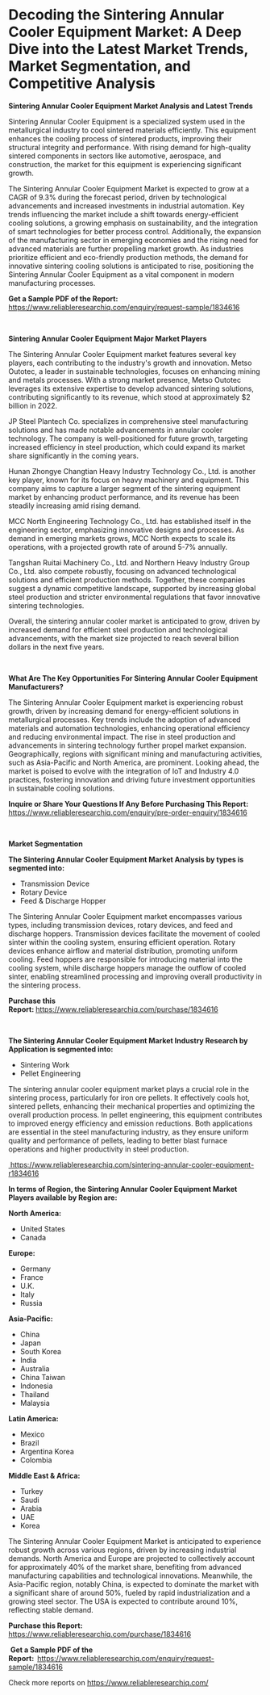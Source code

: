 <p><h1>Decoding the Sintering Annular Cooler Equipment Market: A Deep Dive into the Latest Market Trends, Market Segmentation, and Competitive Analysis</h1></p><p><strong>Sintering Annular Cooler Equipment Market Analysis and Latest Trends</strong></p>
<p><p>Sintering Annular Cooler Equipment is a specialized system used in the metallurgical industry to cool sintered materials efficiently. This equipment enhances the cooling process of sintered products, improving their structural integrity and performance. With rising demand for high-quality sintered components in sectors like automotive, aerospace, and construction, the market for this equipment is experiencing significant growth.</p><p>The Sintering Annular Cooler Equipment Market is expected to grow at a CAGR of 9.3% during the forecast period, driven by technological advancements and increased investments in industrial automation. Key trends influencing the market include a shift towards energy-efficient cooling solutions, a growing emphasis on sustainability, and the integration of smart technologies for better process control. Additionally, the expansion of the manufacturing sector in emerging economies and the rising need for advanced materials are further propelling market growth. As industries prioritize efficient and eco-friendly production methods, the demand for innovative sintering cooling solutions is anticipated to rise, positioning the Sintering Annular Cooler Equipment as a vital component in modern manufacturing processes.</p></p>
<p><strong>Get a Sample PDF of the Report:&nbsp;</strong> <a href="https://www.reliableresearchiq.com/enquiry/request-sample/1834616?utm_campaign=1082&utm_medium=2&utm_source=Github&utm_content=ia&utm_term=28022025&utm_id=sintering-annular-cooler-equipment">https://www.reliableresearchiq.com/enquiry/request-sample/1834616</a></p>
<p>&nbsp;</p>
<p><strong>Sintering Annular Cooler Equipment Major Market Players</strong></p>
<p><p>The Sintering Annular Cooler Equipment market features several key players, each contributing to the industry's growth and innovation. Metso Outotec, a leader in sustainable technologies, focuses on enhancing mining and metals processes. With a strong market presence, Metso Outotec leverages its extensive expertise to develop advanced sintering solutions, contributing significantly to its revenue, which stood at approximately $2 billion in 2022.</p><p>JP Steel Plantech Co. specializes in comprehensive steel manufacturing solutions and has made notable advancements in annular cooler technology. The company is well-positioned for future growth, targeting increased efficiency in steel production, which could expand its market share significantly in the coming years.</p><p>Hunan Zhongye Changtian Heavy Industry Technology Co., Ltd. is another key player, known for its focus on heavy machinery and equipment. This company aims to capture a larger segment of the sintering equipment market by enhancing product performance, and its revenue has been steadily increasing amid rising demand.</p><p>MCC North Engineering Technology Co., Ltd. has established itself in the engineering sector, emphasizing innovative designs and processes. As demand in emerging markets grows, MCC North expects to scale its operations, with a projected growth rate of around 5-7% annually.</p><p>Tangshan Ruitai Machinery Co., Ltd. and Northern Heavy Industry Group Co., Ltd. also compete robustly, focusing on advanced technological solutions and efficient production methods. Together, these companies suggest a dynamic competitive landscape, supported by increasing global steel production and stricter environmental regulations that favor innovative sintering technologies.</p><p>Overall, the sintering annular cooler market is anticipated to grow, driven by increased demand for efficient steel production and technological advancements, with the market size projected to reach several billion dollars in the next five years.</p></p>
<p>&nbsp;</p>
<p><strong>What Are The Key Opportunities For Sintering Annular Cooler Equipment Manufacturers?</strong></p>
<p><p>The Sintering Annular Cooler Equipment market is experiencing robust growth, driven by increasing demand for energy-efficient solutions in metallurgical processes. Key trends include the adoption of advanced materials and automation technologies, enhancing operational efficiency and reducing environmental impact. The rise in steel production and advancements in sintering technology further propel market expansion. Geographically, regions with significant mining and manufacturing activities, such as Asia-Pacific and North America, are prominent. Looking ahead, the market is poised to evolve with the integration of IoT and Industry 4.0 practices, fostering innovation and driving future investment opportunities in sustainable cooling solutions.</p></p>
<p><strong>Inquire or Share Your Questions If Any Before Purchasing This Report:</strong> <a href="https://www.reliableresearchiq.com/enquiry/pre-order-enquiry/1834616?utm_campaign=1082&utm_medium=2&utm_source=Github&utm_content=ia&utm_term=28022025&utm_id=sintering-annular-cooler-equipment">https://www.reliableresearchiq.com/enquiry/pre-order-enquiry/1834616</a></p>
<p>&nbsp;</p>
<p><strong>Market Segmentation</strong></p>
<p><strong>The Sintering Annular Cooler Equipment Market Analysis by types is segmented into:</strong></p>
<p><ul><li>Transmission Device</li><li>Rotary Device</li><li>Feed & Discharge Hopper</li></ul></p>
<p><p>The Sintering Annular Cooler Equipment market encompasses various types, including transmission devices, rotary devices, and feed and discharge hoppers. Transmission devices facilitate the movement of cooled sinter within the cooling system, ensuring efficient operation. Rotary devices enhance airflow and material distribution, promoting uniform cooling. Feed hoppers are responsible for introducing material into the cooling system, while discharge hoppers manage the outflow of cooled sinter, enabling streamlined processing and improving overall productivity in the sintering process.</p></p>
<p><strong>Purchase this Report:&nbsp;</strong><a href="https://www.reliableresearchiq.com/purchase/1834616?utm_campaign=1082&utm_medium=2&utm_source=Github&utm_content=ia&utm_term=28022025&utm_id=sintering-annular-cooler-equipment">https://www.reliableresearchiq.com/purchase/1834616</a></p>
<p>&nbsp;</p>
<p><strong>The Sintering Annular Cooler Equipment Market Industry Research by Application is segmented into:</strong></p>
<p><ul><li>Sintering Work</li><li>Pellet Engineering</li></ul></p>
<p><p>The sintering annular cooler equipment market plays a crucial role in the sintering process, particularly for iron ore pellets. It effectively cools hot, sintered pellets, enhancing their mechanical properties and optimizing the overall production process. In pellet engineering, this equipment contributes to improved energy efficiency and emission reductions. Both applications are essential in the steel manufacturing industry, as they ensure uniform quality and performance of pellets, leading to better blast furnace operations and higher productivity in steel production.</p></p>
<p><a href="https://www.reliableresearchiq.com/sintering-annular-cooler-equipment-r1834616?utm_campaign=1082&utm_medium=2&utm_source=Github&utm_content=ia&utm_term=28022025&utm_id=sintering-annular-cooler-equipment">&nbsp;https://www.reliableresearchiq.com/sintering-annular-cooler-equipment-r1834616</a></p>
<p><strong>In terms of Region, the Sintering Annular Cooler Equipment Market Players available by Region are:</strong></p>
<p>
    <p> <strong> North America: </strong>
        <ul>
            <li>United States</li>
            <li>Canada</li>
        </ul>
        </p> 
    <p> <strong> Europe: </strong>
        <ul>
            <li>Germany</li>
            <li>France</li>
            <li>U.K.</li>
            <li>Italy</li>
            <li>Russia</li>
        </ul>
        </p> 
    <p> <strong> Asia-Pacific: </strong>
        <ul>
            <li>China</li>
            <li>Japan</li>
            <li>South Korea</li>
            <li>India</li>
            <li>Australia</li>
            <li>China Taiwan</li>
            <li>Indonesia</li>
            <li>Thailand</li>
            <li>Malaysia</li>
        </ul>
        </p> 
    <p> <strong> Latin America: </strong>
        <ul>
            <li>Mexico</li>
            <li>Brazil</li>
            <li>Argentina Korea</li>
            <li>Colombia</li>
        </ul>
        </p> 
    <p> <strong> Middle East & Africa: </strong>
        <ul>
            <li>Turkey</li>
            <li>Saudi</li>
            <li>Arabia</li>
            <li>UAE</li>
            <li>Korea</li>
        </ul>
    </p>
    </p>
<p><p>The Sintering Annular Cooler Equipment Market is anticipated to experience robust growth across various regions, driven by increasing industrial demands. North America and Europe are projected to collectively account for approximately 40% of the market share, benefiting from advanced manufacturing capabilities and technological innovations. Meanwhile, the Asia-Pacific region, notably China, is expected to dominate the market with a significant share of around 50%, fueled by rapid industrialization and a growing steel sector. The USA is expected to contribute around 10%, reflecting stable demand.</p></p>
<p><strong>Purchase this Report: </strong><a href="https://www.reliableresearchiq.com/purchase/1834616?utm_campaign=1082&utm_medium=2&utm_source=Github&utm_content=ia&utm_term=28022025&utm_id=sintering-annular-cooler-equipment">https://www.reliableresearchiq.com/purchase/1834616</a></p>
<p>&nbsp;<strong>Get a Sample PDF of the Report:&nbsp;&nbsp;</strong><a href="https://www.reliableresearchiq.com/enquiry/request-sample/1834616?utm_campaign=1082&utm_medium=2&utm_source=Github&utm_content=ia&utm_term=28022025&utm_id=sintering-annular-cooler-equipment">https://www.reliableresearchiq.com/enquiry/request-sample/1834616</a></p>
<p><strong></strong></p>
<p>Check more reports on <a href="https://www.reliableresearchiq.com/?utm_campaign=1082&utm_medium=2&utm_source=Github&utm_content=ia&utm_term=28022025&utm_id=sintering-annular-cooler-equipment">https://www.reliableresearchiq.com/</a></p>